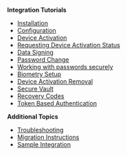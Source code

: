 **Integration Tutorials**

- [Installation](Installation.md)
- [Configuration](Configuration.md)
- [Device Activation](Device-Activation.md)
- [Requesting Device Activation Status](Requesting-Device-Activation-Status.md)
- [Data Signing](Data-Signing.md)
- [Password Change](Password-Change.md)
- [Working with passwords securely](Secure-Password.md)
- [Biometry Setup](Biometry-Setup.md)
- [Device Activation Removal](Device-Activation-Removal.md)
- [Secure Vault](Secure-Vault.md)
- [Recovery Codes](Recovery-Codes.md)
- [Token Based Authentication](Token-Based-Authentication.md)

**Additional Topics**

- [Troubleshooting](Troubleshooting.md)
- [Migration Instructions](Migration-Instructions.md)
- [Sample Integration](Sample-Integration.md)
